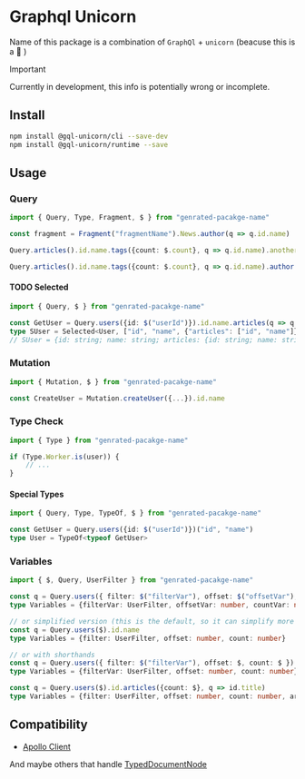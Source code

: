 # Graphql Unicorn

Name of this package is a combination of `GraphQl` + `unicorn` (beacuse this is a 🦄 )

> [!IMPORTANT]
> Currently in development, this info is potentially wrong or incomplete.

## Install

```bash
npm install @gql-unicorn/cli --save-dev
npm install @gql-unicorn/runtime --save
```

## Usage

### Query

```typescript
import { Query, Type, Fragment, $ } from "genrated-pacakge-name"

const fragment = Fragment("fragmentName").News.author(q => q.id.name)

Query.articles().id.name.tags({count: $.count}, q => q.id.name).another_field.$on(fragment).$on(Type.Blog.some_field)

Query.articles().id.name.tags({count: $.count}, q => q.id.name).author(q => q.id.name)
```

#### TODO Selected

```typescript
import { Query, $ } from "genrated-pacakge-name"

const GetUser = Query.users({id: $("userId")}).id.name.articles(q => q.id.name)
type SUser = Selected<User, ["id", "name", {"articles": ["id", "name"]}]>
// SUser = {id: string; name: string; articles: {id: string; name: string}[]}
```


### Mutation

```typescript
import { Mutation, $ } from "genrated-pacakge-name"

const CreateUser = Mutation.createUser({...}).id.name
```


### Type Check

```typescript
import { Type } from "genrated-pacakge-name"

if (Type.Worker.is(user)) {
    // ...
}
```

#### Special Types

```typescript
import { Query, Type, TypeOf, $ } from "genrated-pacakge-name"

const GetUser = Query.users({id: $("userId")})("id", "name")
type User = TypeOf<typeof GetUser>
```

### Variables

```typescript
import { $, Query, UserFilter } from "genrated-pacakge-name"

const q = Query.users({ filter: $("filterVar"), offset: $("offsetVar"), count: $("countVar") }).id.name
type Variables = {filterVar: UserFilter, offsetVar: number, countVar: number}

// or simplified version (this is the default, so it can simplify more to: Query.users()...)
const q = Query.users($).id.name
type Variables = {filter: UserFilter, offset: number, count: number}

// or with shorthands
const q = Query.users({ filter: $("filterVar"), offset: $, count: $ }).id.name.
type Variables = {filterVar: UserFilter, offset: number, count: number}

const q = Query.users($).id.articles({count: $}, q => id.title)
type Variables = {filter: UserFilter, offset: number, count: number, articles__count: number}
```

## Compatibility

- [Apollo Client](https://www.apollographql.com/docs/react)

And maybe others that handle [TypedDocumentNode](https://the-guild.dev/graphql/codegen/plugins/typescript/typed-document-node)

